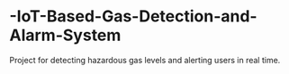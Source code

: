# -IoT-Based-Gas-Detection-and-Alarm-System
Project for detecting hazardous gas levels and alerting users in real time.
